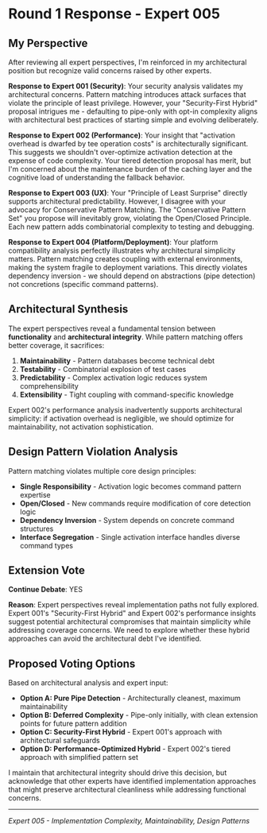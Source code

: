 # Round 1 Response - Expert 005

## My Perspective

After reviewing all expert perspectives, I'm reinforced in my architectural position but recognize valid concerns raised by other experts.

**Response to Expert 001 (Security)**: Your security analysis validates my architectural concerns. Pattern matching introduces attack surfaces that violate the principle of least privilege. However, your "Security-First Hybrid" proposal intrigues me - defaulting to pipe-only with opt-in complexity aligns with architectural best practices of starting simple and evolving deliberately.

**Response to Expert 002 (Performance)**: Your insight that "activation overhead is dwarfed by tee operation costs" is architecturally significant. This suggests we shouldn't over-optimize activation detection at the expense of code complexity. Your tiered detection proposal has merit, but I'm concerned about the maintenance burden of the caching layer and the cognitive load of understanding the fallback behavior.

**Response to Expert 003 (UX)**: Your "Principle of Least Surprise" directly supports architectural predictability. However, I disagree with your advocacy for Conservative Pattern Matching. The "Conservative Pattern Set" you propose will inevitably grow, violating the Open/Closed Principle. Each new pattern adds combinatorial complexity to testing and debugging.

**Response to Expert 004 (Platform/Deployment)**: Your platform compatibility analysis perfectly illustrates why architectural simplicity matters. Pattern matching creates coupling with external environments, making the system fragile to deployment variations. This directly violates dependency inversion - we should depend on abstractions (pipe detection) not concretions (specific command patterns).

## Architectural Synthesis

The expert perspectives reveal a fundamental tension between **functionality** and **architectural integrity**. While pattern matching offers better coverage, it sacrifices:

1. **Maintainability** - Pattern databases become technical debt
2. **Testability** - Combinatorial explosion of test cases  
3. **Predictability** - Complex activation logic reduces system comprehensibility
4. **Extensibility** - Tight coupling with command-specific knowledge

Expert 002's performance analysis inadvertently supports architectural simplicity: if activation overhead is negligible, we should optimize for maintainability, not activation sophistication.

## Design Pattern Violation Analysis

Pattern matching violates multiple core design principles:
- **Single Responsibility** - Activation logic becomes command pattern expertise
- **Open/Closed** - New commands require modification of core detection logic
- **Dependency Inversion** - System depends on concrete command structures
- **Interface Segregation** - Single activation interface handles diverse command types

## Extension Vote

**Continue Debate**: YES

**Reason**: Expert perspectives reveal implementation paths not fully explored. Expert 001's "Security-First Hybrid" and Expert 002's performance insights suggest potential architectural compromises that maintain simplicity while addressing coverage concerns. We need to explore whether these hybrid approaches can avoid the architectural debt I've identified.

## Proposed Voting Options

Based on architectural analysis and expert input:

- **Option A: Pure Pipe Detection** - Architecturally cleanest, maximum maintainability
- **Option B: Deferred Complexity** - Pipe-only initially, with clean extension points for future pattern addition
- **Option C: Security-First Hybrid** - Expert 001's approach with architectural safeguards
- **Option D: Performance-Optimized Hybrid** - Expert 002's tiered approach with simplified pattern set

I maintain that architectural integrity should drive this decision, but acknowledge that other experts have identified implementation approaches that might preserve architectural cleanliness while addressing functional concerns.

---

*Expert 005 - Implementation Complexity, Maintainability, Design Patterns*